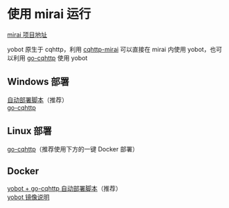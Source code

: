# 使用 mirai 运行

[mirai 项目地址](https://github.com/mamoe/mirai)

yobot 原生于 cqhttp，利用 [cqhttp-mirai](https://github.com/yyuueexxiinngg/cqhttp-mirai) 可以直接在 mirai 内使用 yobot，也可以利用 [go-cqhttp](https://github.com/Mrs4s/go-cqhttp) 使用 yobot

## Windows 部署

[自动部署脚本](./Windows-mirai-auto.md)（推荐）  
[go-cqhttp](./Windows-gocqhttp.md)  
<!-- [cqhttp-mirai](./Windows-cqhttp-mirai.md)（如果希望安装更多 mirai 插件与 native 插件） -->

## Linux 部署

[go-cqhttp](./Linux-gocqhttp.md)（推荐使用下方的一键 Docker 部署）  
<!-- [cqhttp-mirai](./Linux-cqhttp-mirai.md)（如果希望安装更多 mirai 插件） -->

## Docker

[yobot + go-cqhttp 自动部署脚本](./docker-script.md)（推荐）  
[yobot 镜像说明](./docker.md)
